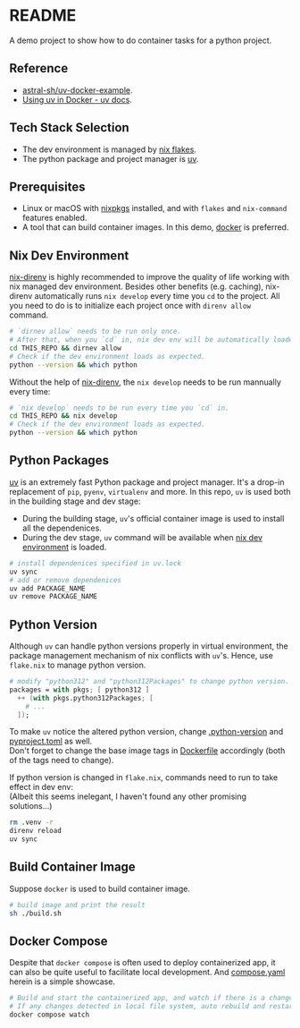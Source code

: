 # README

A demo project to show how to do container tasks for a python project.

## Reference

- [astral-sh/uv-docker-example](https://github.com/astral-sh/uv-docker-example).
- [Using uv in Docker - uv docs](https://docs.astral.sh/uv/guides/integration/docker/).

## Tech Stack Selection

- The dev environment is managed by [nix flakes](https://nixos.wiki/wiki/Flakes).
- The python package and project manager is [uv](https://github.com/astral-sh/uv).

## Prerequisites

- Linux or macOS with [nixpkgs](https://github.com/NixOS/nixpkgs) installed,
and with `flakes` and `nix-command` features enabled.
- A tool that can build container images.
In this demo, [docker](https://www.docker.com/) is preferred.

## Nix Dev Environment

[nix-direnv](https://github.com/nix-community/nix-direnv) is highly recommended
to improve the quality of life working with nix managed dev environment. Besides
other benefits (e.g. caching), nix-direnv automatically runs `nix develop` every
time you `cd` to the project. All you need to do is to initialize each project
once with `direnv allow` command.

```sh
# `dirnev allow` needs to be run only once.
# After that, when you `cd` in, nix dev env will be automatically loaded.
cd THIS_REPO && dirnev allow
# Check if the dev environment loads as expected.
python --version && which python
```

Without the help of [nix-direnv](https://github.com/nix-community/nix-direnv),
the `nix develop` needs to be run mannually every time:

```sh
# `nix develop` needs to be run every time you `cd` in.
cd THIS_REPO && nix develop
# Check if the dev environment loads as expected.
python --version && which python
```

## Python Packages

[uv](https://github.com/astral-sh/uv)
is an extremely fast Python package and project manager.
It's a drop-in replacement of `pip`, `pyenv`, `virtualenv` and more.
In this repo, `uv` is used both in the building stage and dev stage:

- During the building stage, `uv`'s official container image is used to
install all the dependenices.
- During the dev stage, `uv` command will be available when
[nix dev environment](#nix-dev-environment) is loaded.

```sh
# install dependenices specified in uv.lock
uv sync               
# add or remove dependenices
uv add PACKAGE_NAME
uv remove PACKAGE_NAME
```

## Python Version

Although `uv` can handle python versions properly in virtual environment,
the package management mechanism of nix conflicts with `uv`'s.
Hence, use `flake.nix` to manage python version.

```nix
# modify "python312" and "python312Packages" to change python version.
packages = with pkgs; [ python312 ]
  ++ (with pkgs.python312Packages; [
    # ...
  ]);
```

To make `uv` notice the altered python version, change
[.python-version](./.python-version) and [pyproject.toml](./pyproject.toml) as well.\
Don't forget to change the base image tags in [Dockerfile](./Dockerfile) accordingly
(both of the tags need to change).

If python version is changed in `flake.nix`,
commands need to run to take effect in dev env:\
(Albeit this seems inelegant, I haven't found any other promising solutions...)

```sh
rm .venv -r
direnv reload
uv sync
```

## Build Container Image

Suppose `docker` is used to build container image.

```sh
# build image and print the result
sh ./build.sh
```

## Docker Compose

Despite that `docker compose` is often used to deploy containerized app,
it can also be quite useful to facilitate local development.
And [compose.yaml](./compose.yaml) herein is a simple showcase.

```sh
# Build and start the containerized app, and watch if there is a change.
# If any changes detected in local file system, auto rebuild and restart.
docker compose watch
```
